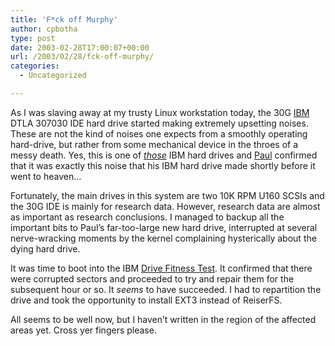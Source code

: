 ```yaml
---
title: 'F*ck off Murphy'
author: cpbotha
type: post
date: 2003-02-28T17:00:07+00:00
url: /2003/02/28/fck-off-murphy/
categories:
  - Uncategorized

---
```

As I was slaving away at my trusty Linux workstation today, the 30G [IBM][1] DTLA 307030 IDE hard drive started making extremely upsetting noises. These are not the kind of noises one expects from a smoothly operating hard-drive, but rather from some mechanical device in the throes of a messy death. Yes, this is one of [_those_][2] IBM hard drives and [Paul][3] confirmed that it was exactly this noise that his IBM hard drive made shortly before it went to heaven…
  
Fortunately, the main drives in this system are two 10K RPM U160 SCSIs and the 30G IDE is mainly for research data. However, research data are almost as important as research conclusions. I managed to backup all the important bits to Paul’s far-too-large new hard drive, interrupted at several nerve-wracking moments by the kernel complaining hysterically about the dying hard drive.

It was time to boot into the IBM [Drive Fitness Test][4]. It confirmed that there were corrupted sectors and proceeded to try and repair them for the subsequent hour or so. It _seems_ to have succeeded. I had to repartition the drive and took the opportunity to install EXT3 instead of ReiserFS.

All seems to be well now, but I haven’t written in the region of the affected areas yet. Cross yer fingers please.

 [1]: http://www.ibm.nl/
 [2]: http://www.anandtech.com/guides/viewfaq.html?i=71
 [3]: http://cpbotha.net/weblogs/paul/
 [4]: http://www.hgst.com/hdd/technolo/dft/dft.htm
